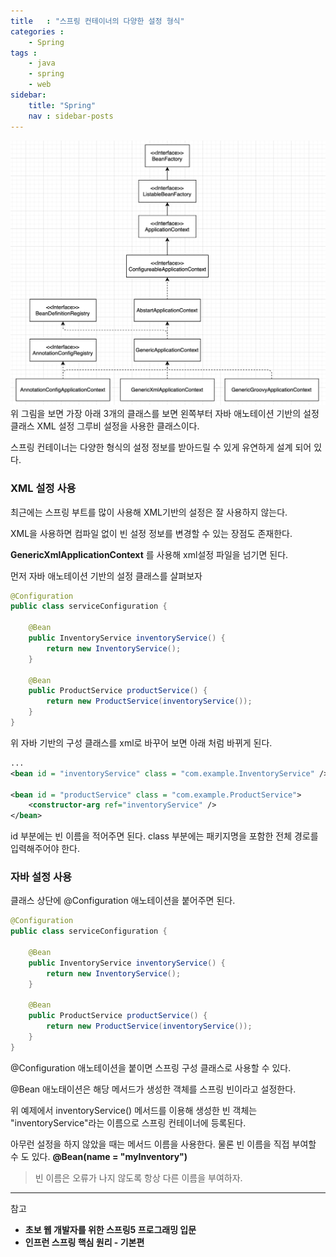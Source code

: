 ```yaml
---
title   : "스프링 컨테이너의 다양한 설정 형식"
categories : 
    - Spring
tags : 
    - java
    - spring
    - web
sidebar:
    title: "Spring"
    nav : sidebar-posts
---  
```


![Container](/assets/img/spring/Container.png)
위 그림을 보면 가장 아래 3개의 클래스를 보면 왼쪽부터 자바 애노테이션 기반의 설정 클래스 XML 설정 그루비 설정을 사용한 클래스이다.  

스프링 컨테이너는 다양한 형식의 설정 정보를 받아드릴 수 있게 유연하게 설계 되어 있다.  



### XML 설정 사용  
최근에는 스프링 부트를 많이 사용해 XML기반의 설정은 잘 사용하지 않는다.  

XML을 사용하면 컴파일 없이 빈 설정 정보를 변경할 수 있는 장점도 존재한다.  

__GenericXmlApplicationContext__ 를 사용해 xml설정 파일을 넘기면 된다.  

먼저 자바 애노테이션 기반의 설정 클래스를 살펴보자  

```java
@Configuration
public class serviceConfiguration {

    @Bean
    public InventoryService inventoryService() {
        return new InventoryService();
    }

    @Bean
    public ProductService productService() {
        return new ProductService(inventoryService());
    }
}
```

위 자바 기반의 구성 클래스를 xml로 바꾸어 보면 아래 처럼 바뀌게 된다.  

```xml
...
<bean id = "inventoryService" class = "com.example.InventoryService" />

<bean id = "productService" class = "com.example.ProductService">
    <constructor-arg ref="inventoryService" />
</bean>
```  
id 부분에는 빈 이름을 적어주면 된다. class 부분에는 패키지명을 포함한 전체 경로를 입력해주어야 한다.  

### 자바 설정 사용  

클래스 상단에 @Configuration 애노테이션을 붙어주면 된다.  

```java
@Configuration
public class serviceConfiguration {

    @Bean
    public InventoryService inventoryService() {
        return new InventoryService();
    }

    @Bean
    public ProductService productService() {
        return new ProductService(inventoryService());
    }
}
```  

@Configuration 애노테이션을 붙이면 스프링 구성 클래스로 사용할 수 있다.  

@Bean 애노태이션은 해당 메서드가 생성한 객체를 스프링 빈이라고 설정한다.  

위 예제에서 inventoryService() 메서드를 이용해 생성한 빈 객체는 "inventoryService"라는 이름으로 스프링 컨테이너에 등록된다.  

아무런 설정을 하지 않았을 때는 메서드 이름을 사용한다. 물론 빈 이름을 직접 부여할 수 도 있다.  __@Bean(name = "myInventory")__  

>빈 이름은 오류가 나지 않도록 항상 다른 이름을 부여하자.  

---

참고  
- __초보 웹 개발자를 위한 스프링5 프로그래밍 입문__
- __인프런 스프링 핵심 원리 - 기본편__
